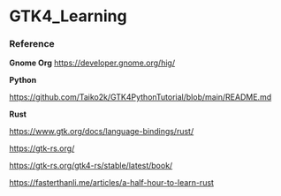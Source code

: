 # GTK4_Learning

### Reference

**Gnome Org**
https://developer.gnome.org/hig/

**Python**


https://github.com/Taiko2k/GTK4PythonTutorial/blob/main/README.md




**Rust**

https://www.gtk.org/docs/language-bindings/rust/

https://gtk-rs.org/

https://gtk-rs.org/gtk4-rs/stable/latest/book/

https://fasterthanli.me/articles/a-half-hour-to-learn-rust

